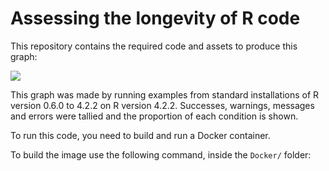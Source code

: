 # Assessing the longevity of R code

This repository contains the required code and assets to produce this graph:

![](https://i.imgur.com/OAIGTjE.png)

This graph was made by running examples from standard installations of R version 0.6.0 to 4.2.2 on R version 4.2.2. 
Successes, warnings, messages and errors were tallied and the proportion of each condition is shown.

To run this code, you need to build and run a Docker container.

To build the image use the following command, inside the `Docker/` folder:

